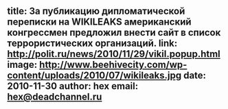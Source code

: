 title: За публикацию дипломатической переписки на WIKILEAKS американский конгрессмен предложил внести сайт в список террористических организаций.
link: http://polit.ru/news/2010/11/29/vikil.popup.html
image: http://www.beehivecity.com/wp-content/uploads/2010/07/wikileaks.jpg
date: 2010-11-30
author: hex
email: hex@deadchannel.ru
---
